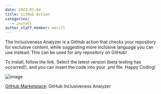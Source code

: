 ```yaml
---
date: 2022-01-04
title: GitHub Action
categories:
   - install
author_staff_member: merill
---
```


The Inclusiveness Analyzer is a GitHub action that checks your repository for exclusive content, while suggesting more inclusive language you can use instead. This can be used for any repository on GitHub!

To install, follow the link. Select the latest version (beta testing has occurred!), and you can insert the code into your .yml file. Happy Coding!

![image](https://user-images.githubusercontent.com/113735277/191857025-2c4d9907-c341-45b8-8506-168e78399ec7.png)

[GitHub Marketplace](https://github.com/marketplace/actions/inclusiveness-analyzer): GitHub Inclusiveness Analyzer
